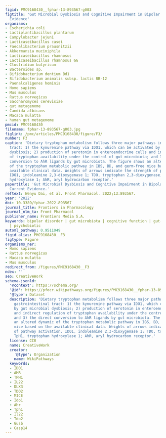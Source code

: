 ```yaml
---
figid: PMC9168430__fphar-13-893567-g003
figtitle: 'Gut Microbial Dysbiosis and Cognitive Impairment in Bipolar Disorder: Current
  Evidence'
organisms:
- Escherichia coli
- Lactiplantibacillus plantarum
- Campylobacter jejuni
- Lacticaseibacillus casei
- Faecalibacterium prausnitzii
- Akkermansia muciniphila
- Lacticaseibacillus rhamnosus
- Lacticaseibacillus rhamnosus GG
- Clostridium butyricum
- Bacteroides sp.
- Bifidobacterium dentium Bd1
- Bifidobacterium animalis subsp. lactis BB-12
- Paenalcaligenes hominis
- Homo sapiens
- Mus musculus
- Rattus norvegicus
- Saccharomyces cerevisiae
- gut metagenome
- Candida albicans
- Macaca mulatta
- human gut metagenome
pmcid: PMC9168430
filename: fphar-13-893567-g003.jpg
figlink: /pmc/articles/PMC9168430/figure/F3/
number: F3
caption: 'Dietary tryptophan metabolism follows three major pathways in the gastrointestinal
  tract: 1) the kynurenine pathway via IDO1, which can be activated by gut microbial
  dysbiosis; 2) production of serotonin in enteroendocrine cells and indirect regulation
  of tryptophan availability under the control of gut microbiota; and 3) the direct
  conversion to AhR ligands by gut microbiota. The figure shows an altered dynamic
  of the tryptophan metabolic pathway in IBS, BD, and germ-free mice based on the
  available clinical data. Weights of arrows indicate the strength of pathway activation.
  IDO1, indoleamine 2,3-dioxygenase 1; TDO, tryptophan 2,3-dioxygenase; TpH1, tryptophan
  hydroxylase 1; AhR, aryl hydrocarbon receptor.'
papertitle: 'Gut Microbial Dysbiosis and Cognitive Impairment in Bipolar Disorder:
  Current Evidence.'
reftext: Wenyu Dai, et al. Front Pharmacol. 2022;13:893567.
year: '2022'
doi: 10.3389/fphar.2022.893567
journal_title: Frontiers in Pharmacology
journal_nlm_ta: Front Pharmacol
publisher_name: Frontiers Media S.A.
keywords: bipolar disorder | gut microbiota | cognitive function | gut-brain axis
  | psychobiotic
automl_pathway: 0.9511049
figid_alias: PMC9168430__F3
figtype: Figure
organisms_ner:
- Homo sapiens
- Rattus norvegicus
- Macaca mulatta
- Mus musculus
redirect_from: /figures/PMC9168430__F3
ndex: ''
seo: CreativeWork
schema-jsonld:
  '@context': https://schema.org/
  '@id': https://pfocr.wikipathways.org/figures/PMC9168430__fphar-13-893567-g003.html
  '@type': Dataset
  description: 'Dietary tryptophan metabolism follows three major pathways in the
    gastrointestinal tract: 1) the kynurenine pathway via IDO1, which can be activated
    by gut microbial dysbiosis; 2) production of serotonin in enteroendocrine cells
    and indirect regulation of tryptophan availability under the control of gut microbiota;
    and 3) the direct conversion to AhR ligands by gut microbiota. The figure shows
    an altered dynamic of the tryptophan metabolic pathway in IBS, BD, and germ-free
    mice based on the available clinical data. Weights of arrows indicate the strength
    of pathway activation. IDO1, indoleamine 2,3-dioxygenase 1; TDO, tryptophan 2,3-dioxygenase;
    TpH1, tryptophan hydroxylase 1; AhR, aryl hydrocarbon receptor.'
  license: CC0
  name: CreativeWork
  creator:
    '@type': Organization
    name: WikiPathways
  keywords:
  - IDO1
  - AHR
  - TPH1
  - IL22
  - DLX3
  - TDO2
  - MICE
  - Ido1
  - Ahr
  - Tph1
  - Il22
  - Tdo2
  - Gusb
  - Casp14
---
```

